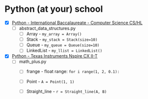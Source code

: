 # Python (at your) school


- [x] [Python - International Baccalaureate - Computer Science CS/HL](ib)
  - [ ] abstract_data_structures.py
    - [ ] Array - ```my_array = Array()```
    - [ ] Stack - ```my_stack = Stack(size=10)```
    - [ ] Queue - ```my_queue = Queue(size=10)```
    - [ ] LinkedList - ```my_llist = LinkedList()```

- [x] [Python - Texas Instruments Nspire CX II-T](ti)
  - [ ] math_plus.py
    - [ ] frange - float range: ```for i range(1, 2, 0.1):```
    - [ ] Point - ```A = Point(1, 1)```
    - [ ] Straight_line - ```r = Straight_line(A, B)```
  
